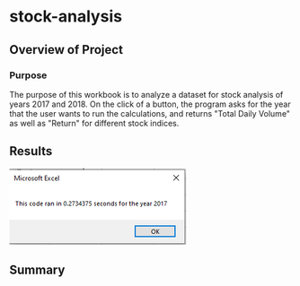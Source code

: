 # stock-analysis

## Overview of Project

### Purpose
The purpose of this workbook is to analyze a dataset for stock analysis of years 2017 and 2018. On the click of a button, the program asks for the year that the user wants to run the calculations, and returns "Total Daily Volume" as well as "Return" for different stock indices. 
## Results

![Plot1](https://github.com/amirimah/stock-analysis/blob/main/VBA_Challenge_2017.png?raw=true)
## Summary
